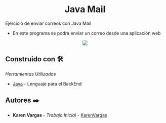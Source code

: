 <h1 align="center"> Java Mail</h1>
Ejercicio de enviar correos con Java Mail

* En este programa se podra enviar un correo desde una aplicación web

<p align="center"><img src="https://www.webdevelopersnotes.com/wp-content/uploads/create-a-simple-home-page.png"/></p> 

## Construido con 🛠️

_Herramientas Utilizadas_

* [Java](https://www.java.com/es/) - Lenguaje para el BackEnd

## Autores ✒️

* **Karen Vargas** - *Trabajo Inicial* - [KarenVargas](https://github.com/Karen11Vargas)

